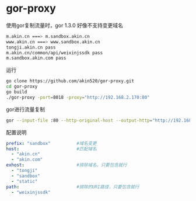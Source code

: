 # gor-proxy

使用gor复制流量时，gor 1.3.0 好像不支持变更域名    

```bash
m.akin.cn ===> m.sandbox.akin.cn
www.akin.cn ===> www.sandbox.akin.cn
tongji.akin.cn pass
m.akin.cn/common/api/weixinjssdk pass
m.sandbox.akin.com pass
```

运行    

```bash
go clone https://github.com/akin520/gor-proxy.git
cd gor-proxy
go build
./gor-proxy -port=8018 -proxy="http://192.168.2.170:80"
```

gor进行流量复制    

```bash
gor --input-file :80 --http-original-host --output-http="http://192.168.2.200:8018|20%"
```

配置说明

```yaml
prefix: "sandbox"          #域名变更
host:                      #匹配域名
  - "akin.cn"
  - "akin.com"
exhost:                    #排除域名，只要包含就行
  - "tongji"
  - "sandbox"
  - "static"
path:                      #排除的URI路径，只要包含就行
  - "weixinjssdk"
```

